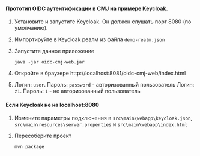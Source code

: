 #### Прототип OIDC аутентификации в CMJ на примере Keycloak.
1. Установите и запустите Keycloak. Он должен слушать порт 8080 (по умолчанию).
2. Импортируйте в Keycloak реалм из файла `demo-realm.json`
3. Запустите данное приложение

    `java -jar oidc-cmj-web.jar`    
4. Откройте в браузере http://localhost:8081/oidc-cmj-web/index.html
5. Логин: `user`. Пароль: `password` - авторизованный пользователь
   Логин: `z1`. Пароль: `1` - не авторизованный пользователь
   
#### Если Keycloak не на localhost:8080
1. Измените параметры подключения в `src\main\webapp\keycloak.json`, `src\main\resources\server.properties` и `src\main\webapp\index.html`
2. Пересоберите проект 

    `mvn package`
 